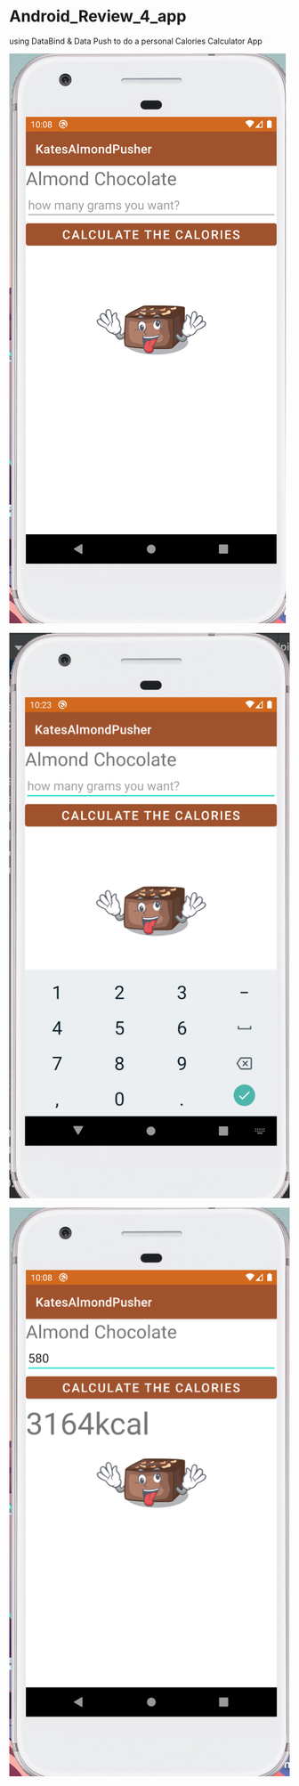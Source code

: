# Android_Review_4_app
using DataBind &amp; Data Push to do a personal Calories Calculator App

![](https://github.com/QueenieCplusplus/Android_Review_4_app/blob/main/output2.png)

![](https://github.com/QueenieCplusplus/Android_Review_4_app/blob/main/output0.png)

![](https://raw.githubusercontent.com/QueenieCplusplus/Android_Review_4_app/main/output3.png)
